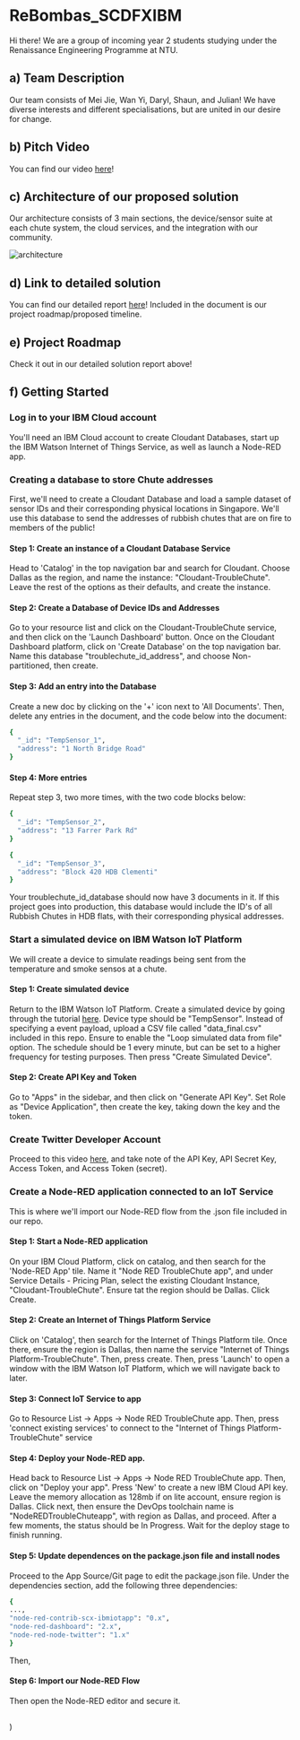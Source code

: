 # ReBombas_SCDFXIBM
Hi there! We are a group of incoming year 2 students studying under the Renaissance Engineering Programme at NTU.

## a) Team Description

Our team consists of Mei Jie, Wan Yi, Daryl, Shaun, and Julian! We have diverse interests and different specialisations, but are united in our desire for change.
## b) Pitch Video

You can find our video [here](https://pip.pypa.io/en/stable/)!

## c) Architecture of our proposed solution

Our architecture consists of 3 main sections, the device/sensor suite at each chute system, the cloud services, and the integration with our community.

![architecture](https://user-images.githubusercontent.com/60395624/84583784-3854d100-ae2f-11ea-899c-cad531973edd.jpg)

## d) Link to detailed solution
You can find our detailed report [here](https://docs.google.com/document/d/1numWPoFQDbeBCx7jjGLD8Cilfhq-Mh5aV4yQnF_4iow/edit?usp=sharing)! Included in the document is our project roadmap/proposed timeline.

## e) Project Roadmap
Check it out in our detailed solution report above!

## f) Getting Started

### Log in to your IBM Cloud account
You'll need an IBM Cloud account to create Cloudant Databases, start up the IBM Watson Internet of Things Service, as well as launch a Node-RED app.

### Creating a database to store Chute addresses
First, we'll need to create a Cloudant Database and load a sample dataset of sensor IDs and their corresponding physical locations in Singapore. We'll use this database to send the addresses of rubbish chutes that are on fire to members of the public!

#### Step 1: Create an instance of a Cloudant Database Service
Head to 'Catalog' in the top navigation bar and search for Cloudant. Choose Dallas as the region, and name the instance: "Cloudant-TroubleChute". Leave the rest of the options as their defaults, and create the instance.

#### Step 2: Create a Database of Device IDs and Addresses
Go to your resource list and click on the Cloudant-TroubleChute service, and then click on the 'Launch Dashboard' button. Once on the Cloudant Dashboard platform, click on 'Create Database' on the top navigation bar. Name this database "troublechute_id_address", and choose Non-partitioned, then create. 

#### Step 3: Add an entry into the Database
Create a new doc by clicking on the '+' icon next to 'All Documents'. Then, delete any entries in the document, and the code below into the document:
```bash
{
  "_id": "TempSensor_1",
  "address": "1 North Bridge Road"
}
```
#### Step 4: More entries
Repeat step 3, two more times, with the two code blocks below:

```bash
{
  "_id": "TempSensor_2",
  "address": "13 Farrer Park Rd"
}
```
```bash
{
  "_id": "TempSensor_3",
  "address": "Block 420 HDB Clementi"
}
```
Your troublechute_id_database should now have 3 documents in it. If this project goes into production, this database would include the ID's of all Rubbish Chutes in HDB flats, with their corresponding physical addresses. 

### Start a simulated device on IBM Watson IoT Platform
We will create a device to simulate readings being sent from the temperature and smoke sensos at a chute. 

#### Step 1: Create simulated device
Return to the IBM Watson IoT Platform. Create a simulated device by going through the tutorial [here](https://cloud.ibm.com/docs/IoT?topic=IoT-sim_device_data#sim_device_data). Device type should be "TempSensor". Instead of specifying a event payload, upload a CSV file called "data_final.csv" included in this repo. Ensure to enable the "Loop simulated data from file" option. The schedule should be 1 every minute, but can be set to a higher frequency for testing purposes. Then press "Create Simulated Device".

#### Step 2: Create API Key and Token
Go to "Apps" in the sidebar, and then click on "Generate API Key". Set Role as "Device Application", then create the key, taking down the key and the token. 

### Create Twitter Developer Account
Proceed to this video [here](https://www.youtube.com/watch?v=vlvtqp44xoQ&list=LLeYMU2wNabnzmnxyOodTStA&index=2&t=0s), and take note of the API Key, API Secret Key, Access Token, and Access Token (secret). 

### Create a Node-RED application connected to an IoT Service
This is where we'll import our Node-RED flow from the .json file included in our repo. 

#### Step 1: Start a Node-RED application
On your IBM Cloud Platform, click on catalog, and then search for the 'Node-RED App' tile. Name it "Node RED TroubleChute app", and under Service Details - Pricing Plan, select the existing Cloudant Instance, "Cloudant-TroubleChute". Ensure tat the region should be Dallas. Click Create. 

#### Step 2: Create an Internet of Things Platform Service
Click on 'Catalog', then search for the Internet of Things Platform tile. Once there, ensure the region is Dallas, then name the service "Internet of Things Platform-TroubleChute". Then, press create. Then, press 'Launch' to open a window with the IBM Watson IoT Platform, which we will navigate back to later.

#### Step 3: Connect IoT Service to app
Go to Resource List -> Apps -> Node RED TroubleChute app. Then, press 'connect existing services' to connect to the "Internet of Things Platform-TroubleChute" service

#### Step 4: Deploy your Node-RED app.
Head back to Resource List -> Apps -> Node RED TroubleChute app. Then, click on "Deploy your app". Press 'New' to create a new IBM Cloud API key. Leave the memory allocation as 128mb if on lite account, ensure region is Dallas. Click next, then ensure the DevOps toolchain name is "NodeREDTroubleChuteapp", with region as Dallas, and proceed. After a few moments, the status should be In Progress. Wait for the deploy stage to finish running. 

#### Step 5: Update dependences on the package.json file and install nodes
Proceed to the App Source/Git page to edit the package.json file. Under the dependencies section, add the following three dependencies:

```bash
{
...,
"node-red-contrib-scx-ibmiotapp": "0.x",
"node-red-dashboard": "2.x",
"node-red-node-twitter": "1.x"
}
```
Then, 
#### Step 6: Import our Node-RED Flow
Then open the Node-RED editor and secure it.










## 



)
